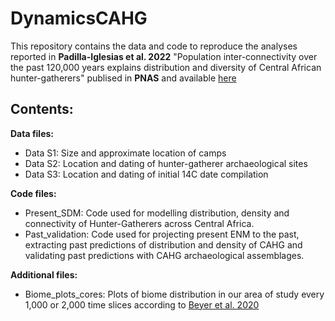 # DynamicsCAHG

This repository contains the data and code to reproduce the analyses reported in **Padilla-Iglesias et al. 2022** "Population inter-connectivity over the past 120,000 years explains distribution and diversity of Central African hunter-gatherers" publised in **PNAS** and available [here](https://www.pnas.org/doi/10.1073/pnas.2113936119)

## Contents:

**Data files:**

- Data S1: Size and approximate location of camps
- Data S2: Location and dating of hunter-gatherer archaeological sites 
- Data S3: Location and dating of initial 14C date compilation 

**Code files:**

- Present_SDM: Code used for modelling distribution, density and connectivity of Hunter-Gatherers across Central Africa.
- Past_validation: Code used for projecting present ENM to the past, extracting past predictions of distribution and density of CAHG and validating past predictions with CAHG archaeological assemblages.

**Additional files:**

- Biome_plots_cores: Plots of biome distribution in our area of study every 1,000 or 2,000 time slices according to [Beyer et al. 2020](https://www.nature.com/articles/s41597-020-0552-1)
